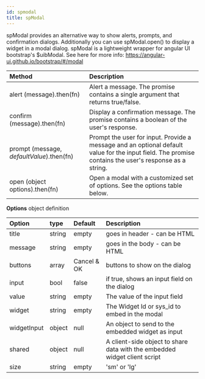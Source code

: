```yaml
---
id: spmodal
title: spModal
---
```

spModal provides an alternative way to show alerts, prompts, and confirmation dialogs. Additionally you can use spModal.open() to display a widget in a modal dialog. spModal is a lightweight wrapper for angular UI bootstrap's $uibModal. See here for more info: https://angular-ui.github.io/bootstrap/#/modal

| Method | Description |
| :------ | :----------- |
| alert (message).then(fn) | Alert a message. The promise contains a single argument that returns true/false. |
| confirm (message).then(fn) | Display a confirmation message. The promise contains a boolean of the user's response.  |
| prompt (message, *defaultValue*).then(fn) | Prompt the user for input. Provide a message and an optional default value for the input field. The promise contains the user's response as a string. |
| open (object options).then(fn) | Open a modal with a customized set of options. See the options table below. |

**Options** object definition

| Option | type | Default | Description |
| :------ | :------ | :------ | :----------- |
| title | string | empty | goes in header - can be HTML | 
| message | string | empty | goes in the body - can be HTML |
| buttons | array | Cancel & OK | buttons to show on the dialog |
| input | bool | false | if true, shows an input field on the dialog |
| value | string | empty | The value of the input field |
| widget | string | empty | The Widget Id or sys_id to embed in the modal |
| widgetInput | object | null | An object to send to the embedded widget as input |
| shared | object | null | A client-side object to share data with the embedded widget client script |
| size | string | empty | 'sm' or 'lg' |
